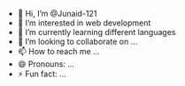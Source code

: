 - 👋 Hi, I’m @Junaid-121
- 👀 I’m interested in web development 
- 🌱 I’m currently learning different languages 
- 💞️ I’m looking to collaborate on ...
- 📫 How to reach me ...
- 😄 Pronouns: ...
- ⚡ Fun fact: ...

<!---
Junaid-121/Junaid-121 is a ✨ special ✨ repository because its `README.md` (this file) appears on your GitHub profile.
You can click the Preview link to take a look at your changes.
--->
